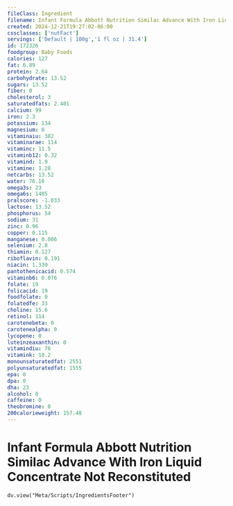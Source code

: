 ```yaml
---
fileClass: Ingredient
filename: Infant Formula Abbott Nutrition Similac Advance With Iron Liquid Concentrate Not Reconstituted
created: 2024-12-21T19:27:02-06:00
cssclasses: ['nutFact']
servings: ['Default | 100g','1 fl oz | 31.4']
id: 172326
foodgroup: Baby Foods
calories: 127
fat: 6.89
protein: 2.64
carbohydrate: 13.52
sugars: 13.52
fiber: 0
cholesterol: 3
saturatedfats: 2.401
calcium: 99
iron: 2.3
potassium: 134
magnesium: 8
vitaminaiu: 382
vitaminarae: 114
vitaminc: 11.5
vitaminb12: 0.32
vitamind: 1.9
vitamine: 1.28
netcarbs: 13.52
water: 76.16
omega3s: 23
omega6s: 1405
pralscore: -1.033
lactose: 13.52
phosphorus: 54
sodium: 31
zinc: 0.96
copper: 0.115
manganese: 0.006
selenium: 2.8
thiamin: 0.127
riboflavin: 0.191
niacin: 1.339
pantothenicacid: 0.574
vitaminb6: 0.076
folate: 19
folicacid: 19
foodfolate: 0
folatedfe: 33
choline: 15.6
retinol: 114
carotenebeta: 0
carotenealpha: 0
lycopene: 0
luteinzeaxanthin: 0
vitamindiu: 76
vitamink: 10.2
monounsaturatedfat: 2551
polyunsaturatedfat: 1555
epa: 0
dpa: 0
dha: 23
alcohol: 0
caffeine: 0
theobromine: 0
200calorieweight: 157.48
---
```


# Infant Formula Abbott Nutrition Similac Advance With Iron Liquid Concentrate Not Reconstituted

```dataviewjs
dv.view("Meta/Scripts/IngredientsFooter")
```